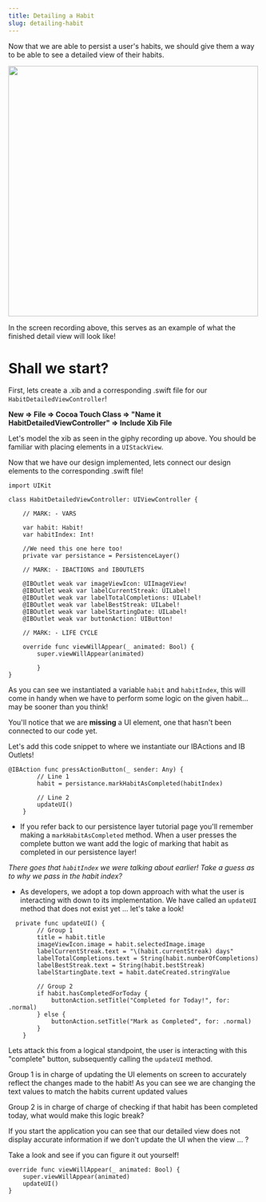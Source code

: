 ```yaml
---
title: Detailing a Habit
slug: detailing-habit
---
```


Now that we are able to persist a user's habits, we should give them a way to be able to see a detailed view of their habits.

<img src= ./assets/DetailedView.gif height=500></img>

In the screen recording above, this serves as an example of what the finished detail view will look like!

# Shall we start?

First, lets create a .xib and a corresponding .swift file for our `HabitDetailedViewController`!

**New => File => Cocoa Touch Class => "Name it HabitDetailedViewController" => Include Xib File**

Let's model the xib as seen in the giphy recording up above. You should be familiar with placing elements in a      `UIStackView`.

Now that we have our design implemented, lets connect our design elements to the corresponding .swift file!

```
import UIKit

class HabitDetailedViewController: UIViewController {

    // MARK: - VARS

    var habit: Habit!
    var habitIndex: Int!

    //We need this one here too!
    private var persistance = PersistenceLayer()

    // MARK: - IBACTIONS and IBOUTLETS

    @IBOutlet weak var imageViewIcon: UIImageView!
    @IBOutlet weak var labelCurrentStreak: UILabel!
    @IBOutlet weak var labelTotalCompletions: UILabel!
    @IBOutlet weak var labelBestStreak: UILabel!
    @IBOutlet weak var labelStartingDate: UILabel!
    @IBOutlet weak var buttonAction: UIButton!

    // MARK: - LIFE CYCLE

    override func viewWillAppear(_ animated: Bool) {
        super.viewWillAppear(animated)

        }
}

```

As you can see we instantiated a variable `habit` and `habitIndex`, this will come in handy when we have to perform some logic on the given habit... may be sooner than you think!

You'll notice that we are **missing** a UI element, one that hasn't been connected to our code yet.

Let's add this code snippet to where we instantiate our IBActions and IB Outlets!

```
@IBAction func pressActionButton(_ sender: Any) {
        // Line 1
        habit = persistance.markHabitAsCompleted(habitIndex)

        // Line 2
        updateUI()
    }
```

- If you refer back to our persistence layer tutorial page you'll remember making a `markHabitAsCompleted` method. When a user presses the complete button we want add the logic of marking that habit as completed in our persistence layer!

*There goes that `habitIndex` we were talking about earlier! Take a guess as to why we pass in the habit index?*

- As developers, we adopt a top down approach with what the user is interacting with down to its implementation. We have called an `updateUI` method that does not exist yet ... let's take a look!

```
  private func updateUI() {
        // Group 1
        title = habit.title
        imageViewIcon.image = habit.selectedImage.image
        labelCurrentStreak.text = "\(habit.currentStreak) days"
        labelTotalCompletions.text = String(habit.numberOfCompletions)
        labelBestStreak.text = String(habit.bestStreak)
        labelStartingDate.text = habit.dateCreated.stringValue

        // Group 2
        if habit.hasCompletedForToday {
            buttonAction.setTitle("Completed for Today!", for: .normal)
        } else {
            buttonAction.setTitle("Mark as Completed", for: .normal)
        }
    }
```

Lets attack this from a logical standpoint, the user is interacting with this "complete" button, subsequently calling the `updateUI` method.

Group 1 is in charge of updating the UI elements on screen to accurately reflect the changes made to the habit! As you can see we are changing the text values to match the habits current updated values

Group 2 is in charge of charge of checking if that habit has been completed today, what would make this logic break?


If you start the application you can see that our detailed view does not display accurate information if we don't update the UI when the view ... ?

Take a look and see if you can figure it out yourself!

```
override func viewWillAppear(_ animated: Bool) {
    super.viewWillAppear(animated)
    updateUI()
}
```
